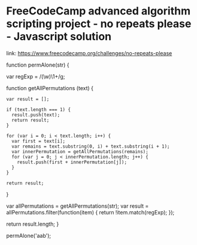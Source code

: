 # FreeCodeCamp advanced algorithm scripting project - no repeats please - Javascript solution
link: https://www.freecodecamp.org/challenges/no-repeats-please


function permAlone(str) {

  var regExp = /(\w)\1+/g;
  
  function getAllPermutations (text) {
  
    var result = [];
    
    if (text.length === 1) {
      result.push(text);
      return result;
    }
    
    for (var i = 0; i < text.length; i++) {
      var first = text[i];
      var remains = text.substring(0, i) + text.substring(i + 1);
      var innerPermutation = getAllPermutations(remains);
      for (var j = 0; j < innerPermutation.length; j++) {
        result.push(first + innerPermutation[j]);
      }
    }
    
    return result;
  }
  
  
  var allPermutations = getAllPermutations(str);
  var result = allPermutations.filter(function(item) {
    return !item.match(regExp);
  });
  
  return result.length;
}

permAlone('aab');
